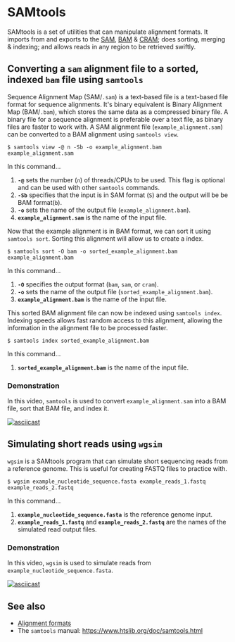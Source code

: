 # SAMtools

SAMtools is a set of utilities that can manipulate alignment formats.
It imports from and exports to the [SAM](file_formats.md#sam), [BAM](file_formats.md#bam) & [CRAM](file_formats.md#cram); does sorting, merging & indexing; and allows reads in any region to be retrieved swiftly. 

## Converting a `sam` alignment file to a sorted, indexed `bam` file using `samtools`

Sequence Alignment Map (SAM/`.sam`) is a text-based file is a text-based file format for sequence alignments.
It's binary equivalent is Binary Alignment Map (BAM/`.bam`), which stores the same data as a compressed binary file.
A binary file for a sequence alignment is preferable over a text file, as binary files are faster to work with.
A SAM alignment file (`example_alignment.sam`) can be converted to a BAM alignment using `samtools view`.

```
$ samtools view -@ n -Sb -o example_alignment.bam example_alignment.sam
```

In this command...

1. **`-@`** sets the number (*`n`*) of threads/CPUs to be used. This flag is optional and can be used with other `samtools` commands.
2. **`-Sb`** specifies that the input is in SAM format (`S`) and the output will be be BAM format(`b`).
3. **`-o`** sets the name of the output file (`example_alignment.bam`).
4. **`example_alignment.sam`** is the name of the input file.

Now that the example alignment is in BAM format, we can sort it using `samtools sort`.
Sorting this alignment will allow us to create a index.

```
$ samtools sort -O bam -o sorted_example_alignment.bam example_alignment.bam
```

In this command...

1. **`-O`** specifies the output format (`bam`, `sam`, or `cram`).
2. **`-o`** sets the name of the output file (`sorted_example_alignment.bam`).
3. **`example_alignment.bam`** is the name of the input file.

This sorted BAM alignment file can now be indexed using `samtools index`.
Indexing speeds allows fast random access to this alignment, allowing the information in the alignment file to be processed faster.

```
$ samtools index sorted_example_alignment.bam
```

In this command...

1. **`sorted_example_alignment.bam`** is the name of the input file.

### Demonstration

In this video, `samtools` is used to convert `example_alignment.sam` into a BAM file, sort that BAM file, and index it.

[![asciicast](https://asciinema.org/a/U1Flwg3EljOfI1Sx77h8PvuNf.svg)](https://asciinema.org/a/U1Flwg3EljOfI1Sx77h8PvuNf?autoplay=1)

## Simulating short reads using `wgsim`

`wgsim` is a SAMtools program that can simulate short sequencing reads from a reference genome.
This is useful for creating FASTQ files to practice with.

```
$ wgsim example_nucleotide_sequence.fasta example_reads_1.fastq example_reads_2.fastq
```

In this command...

1. **`example_nucleotide_sequence.fasta`** is the reference genome input.
2. **`example_reads_1.fastq`** and **`example_reads_2.fastq`** are the names of the simulated read output files.

### Demonstration

In this video, `wgsim` is used to simulate reads from `example_nucleotide_sequence.fasta`.

[![asciicast](https://asciinema.org/a/m89gXtx4cKRnKpI6amWj3BEAH.svg)](https://asciinema.org/a/m89gXtx4cKRnKpI6amWj3BEAH?autoplay=1)

## See also

- [Alignment formats](file_formats.md#alignment-formats)
- The `samtools` manual: <https://www.htslib.org/doc/samtools.html>
